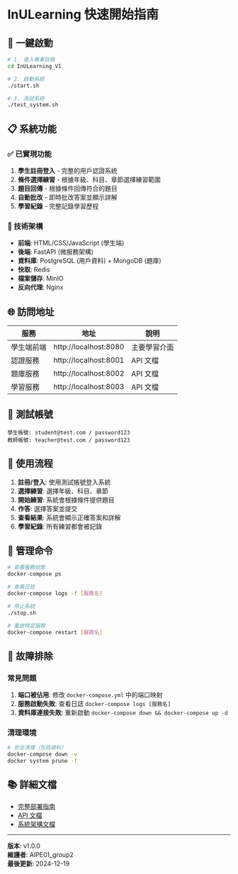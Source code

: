 # InULearning 快速開始指南

## 🚀 一鍵啟動

```bash
# 1. 進入專案目錄
cd InULearning_V1

# 2. 啟動系統
./start.sh

# 3. 測試系統
./test_system.sh
```

## 📋 系統功能

### ✅ 已實現功能

1. **學生註冊登入** - 完整的用戶認證系統
2. **條件選擇練習** - 根據年級、科目、章節選擇練習範圍
3. **題目回傳** - 根據條件回傳符合的題目
4. **自動批改** - 即時批改答案並顯示詳解
5. **學習紀錄** - 完整記錄學習歷程

### 🔧 技術架構

- **前端**: HTML/CSS/JavaScript (學生端)
- **後端**: FastAPI (微服務架構)
- **資料庫**: PostgreSQL (用戶資料) + MongoDB (題庫)
- **快取**: Redis
- **檔案儲存**: MinIO
- **反向代理**: Nginx

## 🌐 訪問地址

| 服務 | 地址 | 說明 |
|------|------|------|
| 學生端前端 | http://localhost:8080 | 主要學習介面 |
| 認證服務 | http://localhost:8001 | API 文檔 |
| 題庫服務 | http://localhost:8002 | API 文檔 |
| 學習服務 | http://localhost:8003 | API 文檔 |

## 🧪 測試帳號

```
學生帳號: student@test.com / password123
教師帳號: teacher@test.com / password123
```

## 📝 使用流程

1. **註冊/登入**: 使用測試帳號登入系統
2. **選擇練習**: 選擇年級、科目、章節
3. **開始練習**: 系統會根據條件提供題目
4. **作答**: 選擇答案並提交
5. **查看結果**: 系統會顯示正確答案和詳解
6. **學習紀錄**: 所有練習都會被記錄

## 🔧 管理命令

```bash
# 查看服務狀態
docker-compose ps

# 查看日誌
docker-compose logs -f [服務名]

# 停止系統
./stop.sh

# 重啟特定服務
docker-compose restart [服務名]
```

## 🚨 故障排除

### 常見問題

1. **端口被佔用**: 修改 `docker-compose.yml` 中的端口映射
2. **服務啟動失敗**: 查看日誌 `docker-compose logs [服務名]`
3. **資料庫連接失敗**: 重新啟動 `docker-compose down && docker-compose up -d`

### 清理環境

```bash
# 完全清理（包括資料）
docker-compose down -v
docker system prune -f
```

## 📚 詳細文檔

- [完整部署指南](README_DOCKER.md)
- [API 文檔](http://localhost:8001/docs)
- [系統架構文檔](files/02_system_architecture_document.md)

---

**版本**: v1.0.0  
**維護者**: AIPE01_group2  
**最後更新**: 2024-12-19 
